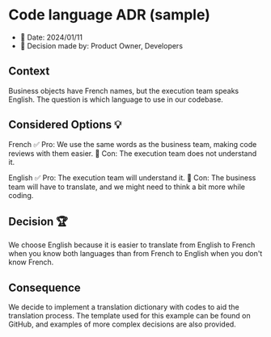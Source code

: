 # Code language ADR (sample)
- 📅 Date: 2024/01/11
- 👷 Decision made by: Product Owner, Developers

## Context
Business objects have French names, but the execution team speaks English.
The question is which language to use in our codebase.

## Considered Options 💡

French
✅ Pro: We use the same words as the business team, making code reviews with them easier.
🚫 Con: The execution team does not understand it.

English
✅ Pro: The execution team will understand it.
🚫 Con: The business team will have to translate, and we might need to think a bit more while coding.

## Decision 🏆
We choose English because it is easier to translate from English to French when you know both languages than from French to English when you don't know French.

## Consequence
We decide to implement a translation dictionary with codes to aid the translation process.
The template used for this example can be found on GitHub, and examples of more complex decisions are also provided.